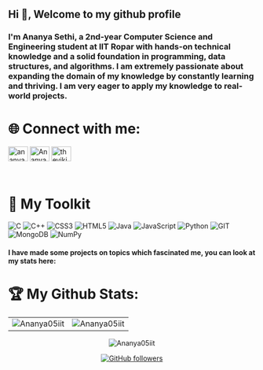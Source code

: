 ## Hi 👋, Welcome to my github profile 

<h3>I'm Ananya Sethi, a 2nd-year Computer Science and Engineering student at IIT Ropar with hands-on technical knowledge and a solid foundation in programming, data structures, and algorithms. I am extremely passionate about expanding the domain of my knowledge by constantly learning and thriving. I am very eager to apply my knowledge to real-world projects.</h3>


# 🌐 Connect with me:
<p align="left">
<a href="https://www.linkedin.com/in/ananya-sethi-a85a3b253/" target="blank"><img align="center" src="https://raw.githubusercontent.com/rahuldkjain/github-profile-readme-generator/master/src/images/icons/Social/linked-in-alt.svg" alt="ananya-sethi-a85a3b253" height="30" width="40" /></a>
<a href="https://codeforces.com/profile/Ananya05" target="blank"><img align="center" src="https://raw.githubusercontent.com/rahuldkjain/github-profile-readme-generator/master/src/images/icons/Social/codeforces.svg" alt="Ananya05" height="30" width="40" /></a>
<a href="https://leetcode.com/Ananya_5_4/" target="blank"><img align="center" src="https://raw.githubusercontent.com/rahuldkjain/github-profile-readme-generator/master/src/images/icons/Social/leet-code.svg" alt="theviking733n" height="30" width="40" /></a>
<!-- <a href="https://auth.geeksforgeeks.org/user/name/" target="blank"><img align="center" src="https://raw.githubusercontent.com/rahuldkjain/github-profile-readme-generator/master/src/images/icons/Social/geeks-for-geeks.svg" alt="anant733n" height="30" width="40" /></a> -->
</p>

<br/>

 <!--# 💻 Tech Stack: -->
# 🧰 My Toolkit
![C](https://img.shields.io/badge/c-%2300599C.svg?style=for-the-badge&logo=c&logoColor=white) ![C++](https://img.shields.io/badge/c++-%2300599C.svg?style=for-the-badge&logo=c%2B%2B&logoColor=white) ![CSS3](https://img.shields.io/badge/css3-%231572B6.svg?style=for-the-badge&logo=css3&logoColor=white) ![HTML5](https://img.shields.io/badge/html5-%23E34F26.svg?style=for-the-badge&logo=html5&logoColor=white) ![Java](https://img.shields.io/badge/java-%23ED8B00.svg?style=for-the-badge&logo=java&logoColor=white) ![JavaScript](https://img.shields.io/badge/javascript-%23323330.svg?style=for-the-badge&logo=javascript&logoColor=%23F7DF1E) ![Python](https://img.shields.io/badge/python-%2314354C.svg?style=for-the-badge&logo=python&logoColor=white) ![GIT](https://img.shields.io/badge/Git-F05032?style=for-the-badge&logo=git&logoColor=white)  ![MongoDB](https://img.shields.io/badge/MongoDB-%234ea94b.svg?style=for-the-badge&logo=mongodb&logoColor=white) ![NumPy](https://img.shields.io/badge/opencv-%23013243.svg?style=for-the-badge&logo=opencv&logoColor=white)

#### I have made some projects on topics which fascinated me, you can look at my stats here:

# 🏆 My Github Stats:

<table>
  <tr>
   <td><img src="https://github-readme-stats.vercel.app/api?username=Ananya05iit&include_all_commits=true&count_private=true&show_icons=true&line_height=20&title_color=7A7ADB&icon_color=2234AE&text_color=D3D3D3&bg_color=0,000000,130F40" alt="Ananya05iit" />
    <td><img src="https://github-readme-stats.vercel.app/api/top-langs?username=Ananya05iit&show_icons=true&locale=en&layout=compact&title_color=7A7ADB&icon_color=2234AE&text_color=D3D3D3&bg_color=0,000000,130F40" alt="Ananya05iit" /></td>
  </tr>
</table>

<div align="center">
<p><img align="center" src="https://github-readme-streak-stats.herokuapp.com/?user=Ananya05iit&theme=dark" alt="Ananya05iit" /></p>


[![GitHub followers](https://img.shields.io/github/followers/Ananya05iit.svg?style=social&label=Follow)](https://github.com/Ananya05iit?tab=followers)

</div>
